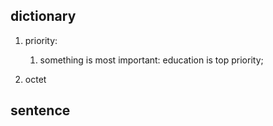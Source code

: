## dictionary

1. priority:
   1. something is most important:  education is top priority;

2. octet

## sentence
